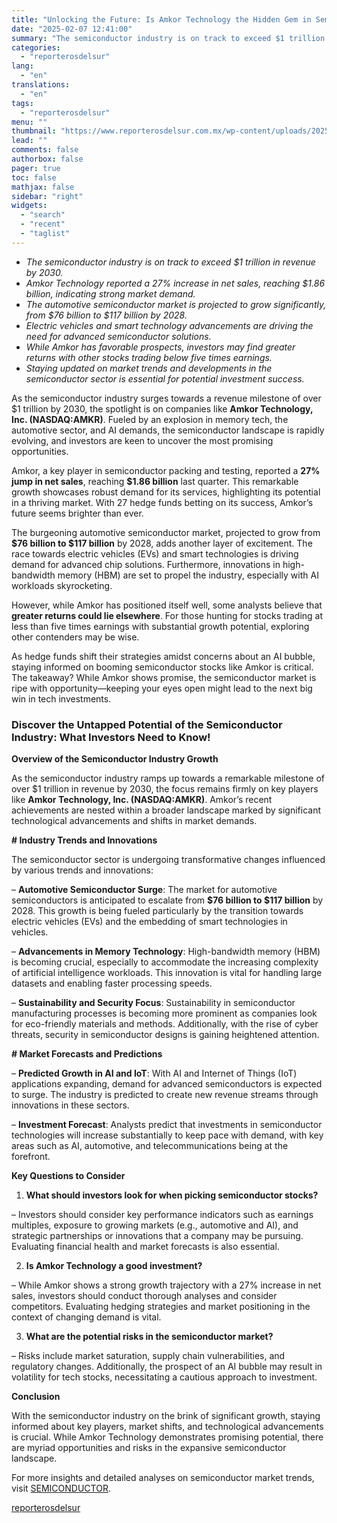 ```yaml
---
title: "Unlocking the Future: Is Amkor Technology the Hidden Gem in Semiconductor Stocks?"
date: "2025-02-07 12:41:00"
summary: "The semiconductor industry is on track to exceed $1 trillion in revenue by 2030.Amkor Technology reported a 27% increase in net sales, reaching $1.86 billion, indicating strong market demand.The automotive semiconductor market is projected to grow significantly, from $76 billion to $117 billion by 2028.Electric vehicles and smart technology advancements..."
categories:
  - "reporterosdelsur"
lang:
  - "en"
translations:
  - "en"
tags:
  - "reporterosdelsur"
menu: ""
thumbnail: "https://www.reporterosdelsur.com.mx/wp-content/uploads/2025/02/compressed_img-iH4ds0RuHZsjbZKdCcfe0oAF-480x384.png"
lead: ""
comments: false
authorbox: false
pager: true
toc: false
mathjax: false
sidebar: "right"
widgets:
  - "search"
  - "recent"
  - "taglist"
---
```


* *The semiconductor industry is on track to exceed $1 trillion in revenue by 2030.*
* *Amkor Technology reported a 27% increase in net sales, reaching $1.86 billion, indicating strong market demand.*
* *The automotive semiconductor market is projected to grow significantly, from $76 billion to $117 billion by 2028.*
* *Electric vehicles and smart technology advancements are driving the need for advanced semiconductor solutions.*
* *While Amkor has favorable prospects, investors may find greater returns with other stocks trading below five times earnings.*
* *Staying updated on market trends and developments in the semiconductor sector is essential for potential investment success.*

As the semiconductor industry surges towards a revenue milestone of over $1 trillion by 2030, the spotlight is on companies like **Amkor Technology, Inc. (NASDAQ:AMKR)**. Fueled by an explosion in memory tech, the automotive sector, and AI demands, the semiconductor landscape is rapidly evolving, and investors are keen to uncover the most promising opportunities.

Amkor, a key player in semiconductor packing and testing, reported a **27% jump in net sales**, reaching **$1.86 billion** last quarter. This remarkable growth showcases robust demand for its services, highlighting its potential in a thriving market. With 27 hedge funds betting on its success, Amkor’s future seems brighter than ever.

The burgeoning automotive semiconductor market, projected to grow from **$76 billion to $117 billion** by 2028, adds another layer of excitement. The race towards electric vehicles (EVs) and smart technologies is driving demand for advanced chip solutions. Furthermore, innovations in high-bandwidth memory (HBM) are set to propel the industry, especially with AI workloads skyrocketing.

However, while Amkor has positioned itself well, some analysts believe that **greater returns could lie elsewhere**. For those hunting for stocks trading at less than five times earnings with substantial growth potential, exploring other contenders may be wise.

As hedge funds shift their strategies amidst concerns about an AI bubble, staying informed on booming semiconductor stocks like Amkor is critical. The takeaway? While Amkor shows promise, the semiconductor market is ripe with opportunity—keeping your eyes open might lead to the next big win in tech investments.

### Discover the Untapped Potential of the Semiconductor Industry: What Investors Need to Know!

**Overview of the Semiconductor Industry Growth**

As the semiconductor industry ramps up towards a remarkable milestone of over $1 trillion in revenue by 2030, the focus remains firmly on key players like **Amkor Technology, Inc. (NASDAQ:AMKR)**. Amkor’s recent achievements are nested within a broader landscape marked by significant technological advancements and shifts in market demands.

**# Industry Trends and Innovations**

The semiconductor sector is undergoing transformative changes influenced by various trends and innovations:

– **Automotive Semiconductor Surge**: The market for automotive semiconductors is anticipated to escalate from **$76 billion to $117 billion** by 2028. This growth is being fueled particularly by the transition towards electric vehicles (EVs) and the embedding of smart technologies in vehicles.

– **Advancements in Memory Technology**: High-bandwidth memory (HBM) is becoming crucial, especially to accommodate the increasing complexity of artificial intelligence workloads. This innovation is vital for handling large datasets and enabling faster processing speeds.

– **Sustainability and Security Focus**: Sustainability in semiconductor manufacturing processes is becoming more prominent as companies look for eco-friendly materials and methods. Additionally, with the rise of cyber threats, security in semiconductor designs is gaining heightened attention.

**# Market Forecasts and Predictions**

– **Predicted Growth in AI and IoT**: With AI and Internet of Things (IoT) applications expanding, demand for advanced semiconductors is expected to surge. The industry is predicted to create new revenue streams through innovations in these sectors.

– **Investment Forecast**: Analysts predict that investments in semiconductor technologies will increase substantially to keep pace with demand, with key areas such as AI, automotive, and telecommunications being at the forefront.

**Key Questions to Consider**

1. **What should investors look for when picking semiconductor stocks?**  

– Investors should consider key performance indicators such as earnings multiples, exposure to growing markets (e.g., automotive and AI), and strategic partnerships or innovations that a company may be pursuing. Evaluating financial health and market forecasts is also essential.

2. **Is Amkor Technology a good investment?**  

– While Amkor shows a strong growth trajectory with a 27% increase in net sales, investors should conduct thorough analyses and consider competitors. Evaluating hedging strategies and market positioning in the context of changing demand is vital.

3. **What are the potential risks in the semiconductor market?**  

– Risks include market saturation, supply chain vulnerabilities, and regulatory changes. Additionally, the prospect of an AI bubble may result in volatility for tech stocks, necessitating a cautious approach to investment.

**Conclusion**

With the semiconductor industry on the brink of significant growth, staying informed about key players, market shifts, and technological advancements is crucial. While Amkor Technology demonstrates promising potential, there are myriad opportunities and risks in the expansive semiconductor landscape.

For more insights and detailed analyses on semiconductor market trends, visit [SEMICONDUCTOR](https://www.semi.org).

[reporterosdelsur](https://www.reporterosdelsur.com.mx/news-en/unlocking-the-future-is-amkor-technology-the-hidden-gem-in-semiconductor-stocks/126666/)
